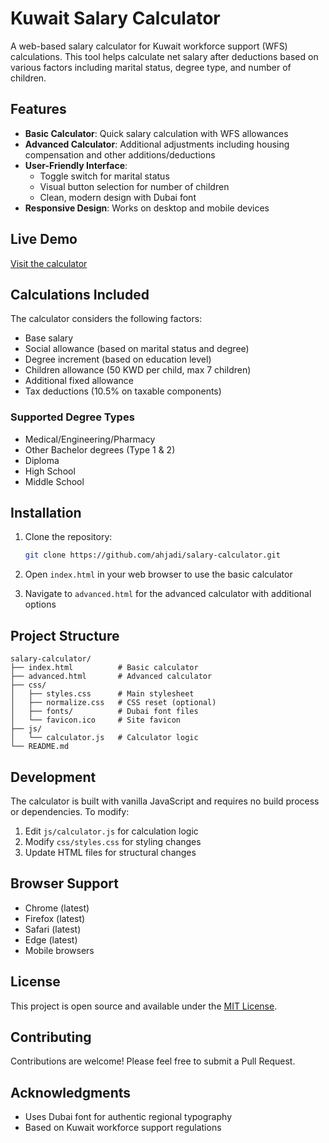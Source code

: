 # Kuwait Salary Calculator

A web-based salary calculator for Kuwait workforce support (WFS) calculations. This tool helps calculate net salary after deductions based on various factors including marital status, degree type, and number of children.

## Features

- **Basic Calculator**: Quick salary calculation with WFS allowances
- **Advanced Calculator**: Additional adjustments including housing compensation and other additions/deductions
- **User-Friendly Interface**: 
  - Toggle switch for marital status
  - Visual button selection for number of children
  - Clean, modern design with Dubai font
- **Responsive Design**: Works on desktop and mobile devices

## Live Demo

[Visit the calculator](https://YOUR_USERNAME.github.io/salary-calculator/)

## Calculations Included

The calculator considers the following factors:
- Base salary
- Social allowance (based on marital status and degree)
- Degree increment (based on education level)
- Children allowance (50 KWD per child, max 7 children)
- Additional fixed allowance
- Tax deductions (10.5% on taxable components)

### Supported Degree Types
- Medical/Engineering/Pharmacy
- Other Bachelor degrees (Type 1 & 2)
- Diploma
- High School
- Middle School

## Installation

1. Clone the repository:
   ```bash
   git clone https://github.com/ahjadi/salary-calculator.git
   ```

2. Open `index.html` in your web browser to use the basic calculator
3. Navigate to `advanced.html` for the advanced calculator with additional options

## Project Structure

```
salary-calculator/
├── index.html          # Basic calculator
├── advanced.html       # Advanced calculator
├── css/
│   ├── styles.css      # Main stylesheet
│   ├── normalize.css   # CSS reset (optional)
│   ├── fonts/          # Dubai font files
│   └── favicon.ico     # Site favicon
├── js/
│   └── calculator.js   # Calculator logic
└── README.md
```

## Development

The calculator is built with vanilla JavaScript and requires no build process or dependencies. To modify:

1. Edit `js/calculator.js` for calculation logic
2. Modify `css/styles.css` for styling changes
3. Update HTML files for structural changes

## Browser Support

- Chrome (latest)
- Firefox (latest)
- Safari (latest)
- Edge (latest)
- Mobile browsers

## License

This project is open source and available under the [MIT License](LICENSE).

## Contributing

Contributions are welcome! Please feel free to submit a Pull Request.

## Acknowledgments

- Uses Dubai font for authentic regional typography
- Based on Kuwait workforce support regulations
